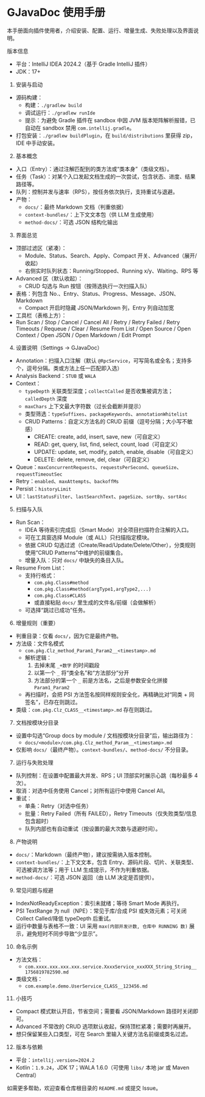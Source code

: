# GJavaDoc 使用手册

本手册面向插件使用者，介绍安装、配置、运行、增量生成、失败处理以及界面说明。

版本信息
- 平台：IntelliJ IDEA 2024.2（基于 Gradle IntelliJ 插件）
- JDK：17+

1. 安装与启动
- 源码构建：
  - 构建：`./gradlew build`
  - 调试运行：`./gradlew runIde`
  - 提示：为避免 Gradle 插件在 sandbox 中因 JVM 版本矩阵解析报错，已自动在 sandbox 禁用 `com.intellij.gradle`。
- 打包安装：`./gradlew buildPlugin`，在 `build/distributions` 里获得 zip，IDE 中手动安装。

2. 基本概念
- 入口（Entry）：通过注解匹配到的类方法或“类本身”（类级文档）。
- 任务（Task）：对某个入口发起文档生成的一次尝试，包含状态、进度、结果路径等。
- 队列：控制并发与速率（RPS），按任务依次执行，支持重试与退避。
- 产物：
  - `docs/`：最终 Markdown 文档（判重依据）
  - `context-bundles/`：上下文文本包（供 LLM 生成使用）
  - `method-docs/`：可选 JSON 结构化输出

3. 界面总览
- 顶部过滤区（紧凑）：
  - Module、Status、Search、Apply、Compact 开关、Advanced（展开/收起）
  - 右侧实时队列状态：Running/Stopped、Running x/y、Waiting、RPS 等
- Advanced 区（默认收起）：
  - CRUD 勾选与 Run 按钮（按筛选执行一次扫描入队）
- 表格：列包含 No.、Entry、Status、Progress、Message、JSON、Markdown
  - Compact 开启时隐藏 JSON/Markdown 列，Entry 列自动加宽
- 工具栏（表格上方）：
 - Run Scan / Stop / Cancel / Cancel All / Retry / Retry Failed / Retry Timeouts / Requeue / Clear / Resume From List / Open Source / Open Context / Open JSON / Open Markdown / Edit Prompt

4. 设置说明（Settings → GJavaDoc）
- Annotation：扫描入口注解（默认 `@RpcService`，可写简名或全名；支持多个，逗号分隔。类或方法上任一匹配即入选）
- Analysis Backend：`STUB` 或 `WALA`
- Context：
  - `typeDepth` 关联类型深度；`collectCalled` 是否收集被调方法；`calledDepth` 深度
  - `maxChars` 上下文最大字符数（过长会截断并提示）
  - 类型筛选：`typeSuffixes`、`packageKeywords`、`annotationWhitelist`
  - CRUD Patterns：自定义方法名的 CRUD 前缀（逗号分隔；大小写不敏感）
    - CREATE: create, add, insert, save, new（可自定义）
    - READ: get, query, list, find, select, count, load（可自定义）
    - UPDATE: update, set, modify, patch, enable, disable（可自定义）
    - DELETE: delete, remove, del, clear（可自定义）
- Queue：`maxConcurrentRequests`、`requestsPerSecond`、`queueSize`、`requestTimeoutSec`
- Retry：`enabled`、`maxAttempts`、`backoffMs`
- Persist：`historyLimit`
- UI：`lastStatusFilter`、`lastSearchText`、`pageSize`、`sortBy`、`sortAsc`

5. 扫描与入队
- Run Scan：
  - IDEA 等待索引完成后（Smart Mode）对全项目扫描符合注解的入口。
  - 可在工具窗选择 Module（或 ALL）只扫描指定模块。
  - 依据 CRUD 勾选过滤（Create/Read/Update/Delete/Other），分类规则使用“CRUD Patterns”中维护的前缀集合。
  - 增量入队：只对 `docs/` 中缺失的条目入队。
- Resume From List：
  - 支持行格式：
    - `com.pkg.Class#method`
    - `com.pkg.Class#method(argType1,argType2,...)`
    - `com.pkg.Class#CLASS`
    - 或直接粘贴 `docs/` 里生成的文件名/前缀（会做解析）
  - 可选择“跳过已成功”任务。

6. 增量规则（重要）
- 判重目录：仅看 `docs/`，因为它是最终产物。
- 方法级：文件名模式
  - `com.pkg.Clz_method_Param1_Param2__<timestamp>.md`
  - 解析逻辑：
    1) 去掉末尾 `_+数字` 的时间戳段
    2) 以第一个 `_` 将“类全名”和“方法部分”分开
    3) 方法部分的第一个 `_` 前是方法名，之后是参数安全化拼接 `Param1_Param2`
  - 再扫描时，会把 PSI 方法签名按同样规则安全化，再精确比对“同类 + 同签名”，已存在则跳过。
- 类级：`com.pkg.Clz_CLASS__<timestamp>.md` 存在则跳过。

7. 文档按模块分目录
- 设置中勾选“Group docs by module / 文档按模块分目录”后，输出路径为：
  - `docs/<module>/com.pkg.Clz_method_Param__<timestamp>.md`
- 仅影响 `docs/`（最终产物）。`context-bundles/`、`method-docs/` 不分目录。

7. 运行与失败处理
- 队列控制：在设置中配置最大并发、RPS；UI 顶部实时展示心跳（每秒最多 4 次）。
- 取消：对选中任务使用 Cancel；对所有运行中使用 Cancel All。
- 重试：
  - 单条：Retry（对选中任务）
  - 批量：Retry Failed（所有 FAILED），Retry Timeouts（仅失败类型/信息包含超时）
  - 队列内部也有自动重试（按设置的最大次数与退避时间）。

8. 产物说明
- `docs/`：Markdown（最终产物），建议按需纳入版本控制。
- `context-bundles/`：上下文文本，包含 Entry、源码片段、切片、关联类型、可选被调方法等；用于 LLM 生成提示，不作为判重依据。
- `method-docs/`：可选 JSON 返回（由 LLM 决定是否提供）。

9. 常见问题与规避
- IndexNotReadyException：索引未就绪；等待 Smart Mode 再执行。
- PSI TextRange 为 null（NPE）：常见于库/合成 PSI 或失效元素；可关闭 Collect Called/降低 typeDepth 后重试。
- 运行中数量与表格不一致：UI 采用 `max(内部并发计数, 仓库中 RUNNING 数)` 展示，避免短时不同步导致“少显示”。

10. 命名示例
- 方法文档：
  - `com.xxxx.xxx.xxx.xxx.service.XxxxService_xxxXXX_String_String__1756819782590.md`
- 类级文档：
  - `com.example.demo.UserService_CLASS__123456.md`

11. 小技巧
- Compact 模式默认开启，节省空间；需要看 JSON/Markdown 路径时关闭即可。
- Advanced 不常改的 CRUD 选项默认收起，保持顶栏紧凑；需要时再展开。
- 想只保留某些入口类型，可在 Search 里输入关键方法名前缀或类名过滤。

12. 版本与依赖
- 平台：`intellij.version=2024.2`
- Kotlin：`1.9.24`，JDK 17；WALA 1.6.0（可使用 `libs/` 本地 jar 或 Maven Central）

如需更多帮助，欢迎查看仓库根目录的 `README.md` 或提交 Issue。
